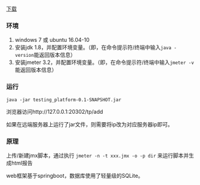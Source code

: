 [下载](https://github.com/wang153723482/testing_platform/releases)

### 环境
1. windows 7 或 ubuntu 16.04-10
2. 安装jdk 1.8，并配置环境变量。（即，在命令提示符/终端中输入`java -version`能返回版本信息）
3. 安装jmeter 3.2，并配置环境变量。（即，在命令提示符/终端中输入`jmeter -v`能返回版本信息）

### 运行 
    
    java -jar testing_platform-0.1-SNAPSHOT.jar
浏览器访问http://127.0.0.1:20302/tp/add

如果在远端服务器上运行了jar文件，则需要将ip改为对应服务器ip即可。

### 原理
上传/新建jmx脚本，通过执行 `jmeter -n -t xxx.jmx -o -p dir` 来运行脚本并生成html报告

web框架基于springboot，数据库使用了轻量级的SQLite。


        
        
        
